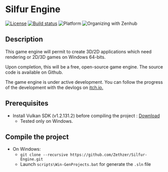 # Silfur Engine

[![License](https://img.shields.io/badge/License-Apache%202.0-blue.svg)](https://opensource.org/licenses/Apache-2.0) [![Build status](https://ci.appveyor.com/api/projects/status/myw2msr47c1vs109?svg=true)](https://ci.appveyor.com/project/Zethzer/silfur-engine) ![Platform](https://img.shields.io/badge/platform-Win64-lightgrey) ![Organizing with Zenhub](https://img.shields.io/badge/Organizing%20with-ZenHub-5e60ba.svg)

## Description

This game engine will permit to create 3D/2D applications which need rendering or 2D/3D games on Windows 64-bits.

Upon completion, this will be a free, open-source game engine. The source code is available on Github.

The game engine is under active development. You can follow the progress of the development with the devlogs on [itch.io.](https://duality-workshop.itch.io/silfur-engine)

## Prerequisites

* Install Vulkan SDK (v1.2.131.2) before compiling the project : [Download](https://vulkan.lunarg.com/sdk/download/1.2.131.2/windows/VulkanSDK-1.2.131.2-Installer.exe?Human=true)
  * Tested only on Windows.

## Compile the project

* On Windows:
  * `git clone --recursive https://github.com/Zethzer/Silfur-Engine.git`
  * Launch `scripts\Win-GenProjects.bat` for generate the `.sln` file